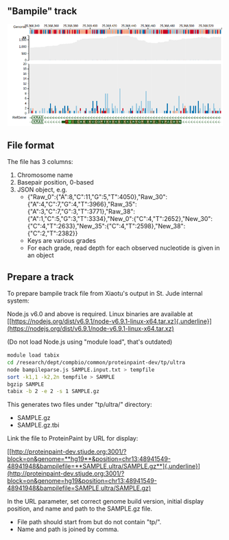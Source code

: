 **"Bampile" track**
-------------------

![](../../../images/guides/proteinpaint/file-formats/bampile/media/image1.png)

## File format

The file has 3 columns:

1. Chromosome name
2. Basepair position, 0-based
3. JSON object, e.g.
    * {\"Raw\_0\":{\"A\":8,\"C\":11,\"G\":5,\"T\":4050},\"Raw\_30\":{\"A\":4,\"C\":7,\"G\":4,\"T\":3966},\"Raw\_35\":{\"A\":3,\"C\":7,\"G\":3,\"T\":3771},\"Raw\_38\":{\"A\":1,\"C\":5,\"G\":3,\"T\":3334},\"New\_0\":{\"C\":4,\"T\":2652},\"New\_30\":{\"C\":4,\"T\":2633},\"New\_35\":{\"C\":4,\"T\":2598},\"New\_38\":{\"C\":2,\"T\":2382}}
    * Keys are various grades
    * For each grade, read depth for each observed nucleotide is given in an object

## Prepare a track

To prepare bampile track file from Xiaotu's output in St. Jude internal
system:

Node.js v6.0 and above is required. Linux binaries are available at [[https://nodejs.org/dist/v6.9.1/node-v6.9.1-linux-x64.tar.xz]{.underline}](https://nodejs.org/dist/v6.9.1/node-v6.9.1-linux-x64.tar.xz)

(Do not load Node.js using "module load", that's outdated)

```bash
module load tabix
cd /research/dept/compbio/common/proteinpaint-dev/tp/ultra
node bampileparse.js SAMPLE.input.txt > tempfile
sort -k1,1 -k2,2n tempfile > SAMPLE
bgzip SAMPLE
tabix -b 2 -e 2 -s 1 SAMPLE.gz
```

This generates two files under "tp/ultra/" directory:
-   SAMPLE.gz
-   SAMPLE.gz.tbi

Link the file to ProteinPaint by URL for display:

[[http://proteinpaint-dev.stjude.org:3001/?block=on&genome=**hg19**&position=chr13:48941549-48941948&bampilefile=**SAMPLE,ultra/SAMPLE.gz**]{.underline}](http://proteinpaint-dev.stjude.org:3001/?block=on&genome=hg19&position=chr13:48941549-48941948&bampilefile=SAMPLE,ultra/SAMPLE.gz)

In the URL parameter, set correct genome build version, initial display
position, and name and path to the SAMPLE.gz file.
-   File path should start from but do not contain "tp/".
-   Name and path is joined by comma.